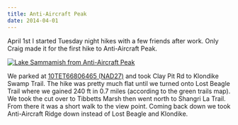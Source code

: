 ```yaml
---
title: Anti-Aircraft Peak
date: 2014-04-01
---
```


April 1st I started Tuesday night hikes with a few friends after work.
Only Craig made it for the first hike to Anti-Aircraft Peak.

[![Lake Sammamish from Anti-Aircraft Peak](http://photos.jesterpm.net/thumbs/2014/04/01/193711.jpg)][1]

We parked at [10TET66806465 (NAD27)][2]  and took Clay Pit Rd to Klondike
Swamp Trail. The hike was pretty much flat until we turned onto Lost
Beagle Trail where we gained 240 ft in 0.7 miles (according to the green
trails map). We took the cut over to Tibbetts Marsh then went north to
Shangri La Trail. From there it was a short walk to the view point. Coming
back down we took Anti-Aircraft Ridge down instead of Lost Beagle and
Klondike.

[1]: http://photos.jesterpm.net/images/2014/04/01/193711.jpg
[2]: http://goo.gl/maps/xlYbm
